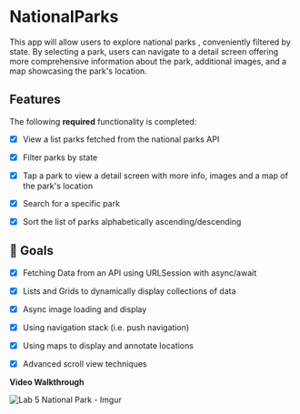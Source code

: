# NationalParks
This app will allow users to explore national parks , conveniently filtered by state. By selecting a park, users can navigate to a detail screen offering more comprehensive information about the park, additional images, and a map showcasing the park's location.

## Features

The following **required** functionality is completed:
- [X] View a list parks fetched from the national parks API
- [X] Filter parks by state
- [X] Tap a park to view a detail screen with more info, images and a map of the park's location
- [X] Search for a specific park
- [X] Sort the list of parks alphabetically ascending/descending


## 🎯 Goals

- [X] Fetching Data from an API using URLSession with async/await
- [X] Lists and Grids to dynamically display collections of data
- [X] Async image loading and display
- [X] Using navigation stack (i.e. push navigation)
- [X] Using maps to display and annotate locations
- [X] Advanced scroll view techniques


**Video Walkthrough**


![Lab 5 National Park - Imgur](https://github.com/Hevander27/NationalParks/assets/45948489/d9aa388f-05b8-48b2-b10c-c82c8123f814)

